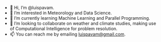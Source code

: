 - 👋 Hi, I’m @luispavam.
- 👀 I’m interested in Meteorology and Data Science.
- 🌱 I’m currently learning Machine Learning and Parallel Programming.
- 💞️ I’m looking to collaborate on weather and climate studies, making use of Computational Intelligence for problem resolution.
- 📫 You can reach me by emailing luispavam@gmail.com. 

<!---
luispavam/luispavam is a ✨ special ✨ repository because its `README.md` (this file) appears on your GitHub profile.
You can click the Preview link to take a look at your changes.
--->
